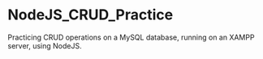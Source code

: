 # NodeJS_CRUD_Practice
Practicing CRUD operations on a MySQL database, running on an XAMPP server, using NodeJS.
